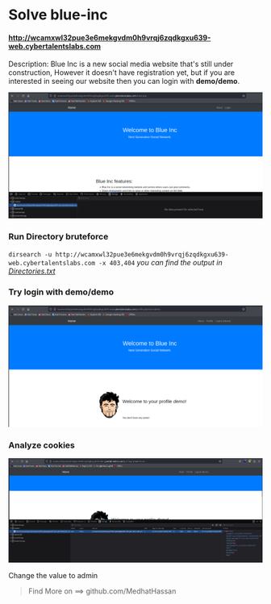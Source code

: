 # Solve blue-inc
#### http://wcamxwl32pue3e6mekgvdm0h9vrqj6zqdkgxu639-web.cybertalentslabs.com

Description: 
Blue Inc is a new social media website that's still under construction, However it doesn't have registration yet, but if you are interested in seeing our website then you can login with **demo/demo**.

![alt text](images/image.png)

### Run Directory bruteforce

`dirsearch -u http://wcamxwl32pue3e6mekgvdm0h9vrqj6zqdkgxu639-web.cybertalentslabs.com -x 403,404`
*you can find the output in [Directories.txt](Directories.txt)*

### Try login with demo/demo
![alt text](images/image-1.png)

### Analyze cookies 
![alt text](images/image-2.png)

Change the value to admin 

>Find More on ==> github.com/MedhatHassan 
